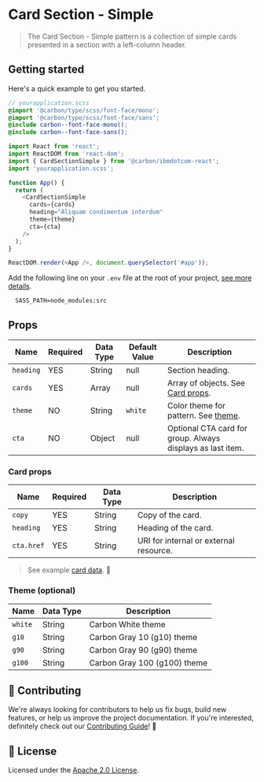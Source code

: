 # Card Section - Simple

> The Card Section - Simple pattern is a collection of simple cards presented in
> a section with a left-column header.

## Getting started

Here's a quick example to get you started.

```scss
// yourapplication.scss
@import '@carbon/type/scss/font-face/mono';
@import '@carbon/type/scss/font-face/sans';
@include carbon--font-face-mono();
@include carbon--font-face-sans();
```

```javascript
import React from 'react';
import ReactDOM from 'react-dom';
import { CardSectionSimple } from '@carbon/ibmdotcom-react';
import 'yourapplication.scss';

function App() {
  return (
    <CardSectionSimple
      cards={cards}
      heading="Aliquam condimentum interdum"
      theme={theme}
      cta={cta}
    />
  );
}

ReactDOM.render(<App />, document.querySelector('#app'));
```

Add the following line on your `.env` file at the root of your project,
[see more details](https://github.com/carbon-design-system/ibm-dotcom-library/tree/master/packages/styles#usage).

```
  SASS_PATH=node_modules:src
```

## Props

| Name      | Required | Data Type | Default Value | Description                                                                                                                                                                         |
| --------- | -------- | --------- | ------------- | ----------------------------------------------------------------------------------------------------------------------------------------------------------------------------------- |
| `heading` | YES      | String    | null          | Section heading.                                                                                                                                                                    |
| `cards`   | YES      | Array     | null          | Array of objects. See [Card props](https://github.com/carbon-design-system/ibm-dotcom-library/tree/master/packages/react/src/patterns/sections/CardSectionSimple#props).            |
| `theme`   | NO       | String    | `white`       | Color theme for pattern. See [theme](https://github.com/carbon-design-system/ibm-dotcom-library/tree/master/packages/react/src/patterns/sections/CardSectionSimple#theme-optional). |
| `cta`     | NO       | Object    | null          | Optional CTA card for group. Always displays as last item.                                                                                                                          |

### Card props

| Name       | Required | Data Type | Description                            |
| ---------- | -------- | --------- | -------------------------------------- |
| `copy`     | YES      | String    | Copy of the card.                      |
| `heading`  | YES      | String    | Heading of the card.                   |
| `cta.href` | YES      | String    | URI for internal or external resource. |

> See example
> [card data](https://github.com/carbon-design-system/ibm-dotcom-library/blob/master/packages/react/src/patterns/sub-patterns/CardGroup/__stories__/data/cards.json).
> 👀

### Theme (optional)

| Name    | Data Type | Description                  |
| ------- | --------- | ---------------------------- |
| `white` | String    | Carbon White theme           |
| `g10`   | String    | Carbon Gray 10 (g10) theme   |
| `g90`   | String    | Carbon Gray 90 (g90) theme   |
| `g100`  | String    | Carbon Gray 100 (g100) theme |

## 🙌 Contributing

We're always looking for contributors to help us fix bugs, build new features,
or help us improve the project documentation. If you're interested, definitely
check out our
[Contributing Guide](https://github.com/carbon-design-system/ibm-dotcom-library/blob/master/.github/CONTRIBUTING.md)!
👀

## 📝 License

Licensed under the
[Apache 2.0 License](https://github.com/carbon-design-system/ibm-dotcom-library/blob/master/LICENSE).
